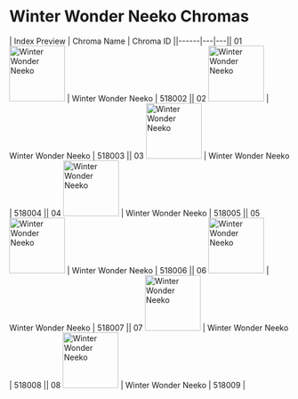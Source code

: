 # Winter Wonder Neeko Chromas

| Index  Preview | Chroma Name | Chroma ID ||------|---|---|| 01  <img src='https://raw.communitydragon.org/latest/plugins/rcp-be-lol-game-data/global/default/v1/champion-chroma-images/518/518002.png' alt='Winter Wonder Neeko' width='100'> | Winter Wonder Neeko | 518002 || 02  <img src='https://raw.communitydragon.org/latest/plugins/rcp-be-lol-game-data/global/default/v1/champion-chroma-images/518/518003.png' alt='Winter Wonder Neeko' width='100'> | Winter Wonder Neeko | 518003 || 03  <img src='https://raw.communitydragon.org/latest/plugins/rcp-be-lol-game-data/global/default/v1/champion-chroma-images/518/518004.png' alt='Winter Wonder Neeko' width='100'> | Winter Wonder Neeko | 518004 || 04  <img src='https://raw.communitydragon.org/latest/plugins/rcp-be-lol-game-data/global/default/v1/champion-chroma-images/518/518005.png' alt='Winter Wonder Neeko' width='100'> | Winter Wonder Neeko | 518005 || 05  <img src='https://raw.communitydragon.org/latest/plugins/rcp-be-lol-game-data/global/default/v1/champion-chroma-images/518/518006.png' alt='Winter Wonder Neeko' width='100'> | Winter Wonder Neeko | 518006 || 06  <img src='https://raw.communitydragon.org/latest/plugins/rcp-be-lol-game-data/global/default/v1/champion-chroma-images/518/518007.png' alt='Winter Wonder Neeko' width='100'> | Winter Wonder Neeko | 518007 || 07  <img src='https://raw.communitydragon.org/latest/plugins/rcp-be-lol-game-data/global/default/v1/champion-chroma-images/518/518008.png' alt='Winter Wonder Neeko' width='100'> | Winter Wonder Neeko | 518008 || 08  <img src='https://raw.communitydragon.org/latest/plugins/rcp-be-lol-game-data/global/default/v1/champion-chroma-images/518/518009.png' alt='Winter Wonder Neeko' width='100'> | Winter Wonder Neeko | 518009 |